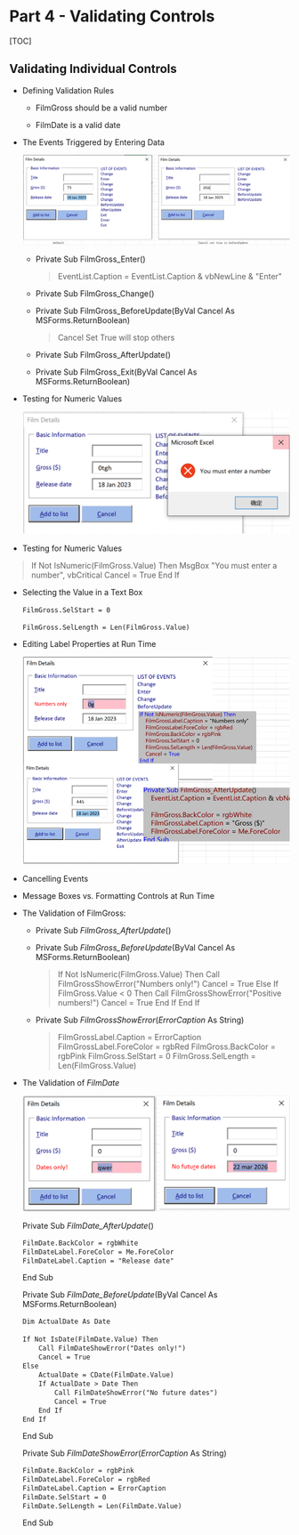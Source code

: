 # Part 4 - Validating Controls

[TOC]



## Validating Individual Controls

- Defining Validation Rules

  - FilmGross should be a valid number

  - FilmDate is a valid date


- The Events Triggered by Entering Data

  ![EventList](../images/EventList.PNG)

  - Private Sub FilmGross_Enter()

    > EventList.Caption = EventList.Caption & vbNewLine & "Enter"

  - Private Sub FilmGross_Change()

  - Private Sub FilmGross_BeforeUpdate(ByVal Cancel As MSForms.ReturnBoolean)

    > Cancel Set True will stop others

  - Private Sub FilmGross_AfterUpdate()

  - Private Sub FilmGross_Exit(ByVal Cancel As MSForms.ReturnBoolean)

- Testing for Numeric Values

  ![filmGrossIsnummsg](../images/filmGrossIsnummsg.PNG)

-  Testing for Numeric Values

  > If Not IsNumeric(FilmGross.Value) Then
  > 	MsgBox "You must enter a number", vbCritical
  > 	Cancel = True
  > End If
  
- Selecting the Value in a Text Box

  `FilmGross.SelStart = 0`

  `FilmGross.SelLength = Len(FilmGross.Value)`

- Editing Label Properties at Run Time

  ![BefAfterUpdate](../images/BefAfterUpdate.PNG)

- Cancelling Events

- Message Boxes vs. Formatting Controls at Run Time

- The Validation of FilmGross:

  - Private Sub *FilmGross_AfterUpdate*()


  - Private Sub *FilmGross_BeforeUpdate*(ByVal Cancel As MSForms.ReturnBoolean)

    > If Not IsNumeric(FilmGross.Value) Then
    >     Call FilmGrossShowError("Numbers only!")
    >     Cancel = True
    > Else
    >     If FilmGross.Value < 0 Then
    >         Call FilmGrossShowError("Positive numbers!")
    >         Cancel = True
    >     End If
    > End If

  - Private Sub *FilmGrossShowError*(*ErrorCaption* As String)

    > FilmGrossLabel.Caption = ErrorCaption
    >     FilmGrossLabel.ForeColor = rgbRed
    >     FilmGross.BackColor = rgbPink
    >     FilmGross.SelStart = 0
    >     FilmGross.SelLength = Len(FilmGross.Value)

- The Validation of *FilmDate*

  ![filmdateval](../images/filmdateval.PNG)

  Private Sub *FilmDate_AfterUpdate*()
  
      FilmDate.BackColor = rgbWhite
      FilmDateLabel.ForeColor = Me.ForeColor
      FilmDateLabel.Caption = "Release date"

  End Sub

  Private Sub *FilmDate_BeforeUpdate*(ByVal Cancel As MSForms.ReturnBoolean)
  
      Dim ActualDate As Date
      
      If Not IsDate(FilmDate.Value) Then
          Call FilmDateShowError("Dates only!")
          Cancel = True
      Else
          ActualDate = CDate(FilmDate.Value)
          If ActualDate > Date Then
              Call FilmDateShowError("No future dates")
              Cancel = True
          End If
      End If
  
  End Sub
  
  Private Sub *FilmDateShowError*(*ErrorCaption* As String)

  
  ```
  FilmDate.BackColor = rgbPink
  FilmDateLabel.ForeColor = rgbRed
  FilmDateLabel.Caption = ErrorCaption
  FilmDate.SelStart = 0
  FilmDate.SelLength = Len(FilmDate.Value)
  ```
  
  End Sub